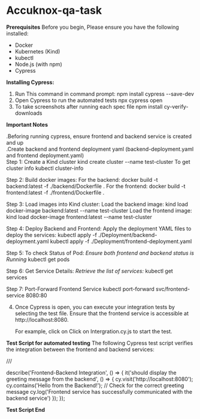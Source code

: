# Accuknox-qa-task

**Prerequisites**
Before you begin, Please ensure you have the following installed:

- Docker
- Kubernetes (Kind)
- kubectl
- Node.js (with npm)
- Cypress

**Installing Cypress:**

1. Run This command in command prompt:
	  npm install cypress --save-dev
2. Open Cypress to run the automated tests
	  npx cypress open
3. To take screenshots after running each spec file 
  npm install cy-verify-downloads


**Important Notes**

.Beforing running cypress, ensure frontend and backend service is created and up <br />
.Create backend and frontend deployment yaml (backend-deployment.yaml and frontend deployment.yaml) <br />
Step 1: Create a Kind cluster
    kind create cluster --name test-cluster
  To get cluster info
    kubectl cluster-info

Step 2:  Build docker images:
      For the backend:
        docker build -t backend:latest -f ./backend/Dockerfile . 
      For the frontend:
        docker build -t frontend:latest -f ./frontend/Dockerfile .


Step 3: Load images into Kind cluster:
      Load the backend image: 
        kind load docker-image backend:latest --name test-cluster
      Load the frontend image:
        kind load docker-image frontend:latest --name test-cluster

Step 4: Deploy Backend and Frontend:
      Apply the deployment YAML files to deploy the services: 
        kubectl apply -f ./Deployment/backend-deployment.yaml
        kubectl apply -f ./Deployment/frontend-deployment.yaml

Step 5: To check Status of Pod:
     *Ensure both frontend and backend status is Running*
        kubectl get pods  
      	
Step 6: Get Service Details: 
      *Retrieve the list of services:*
        kubectl get services
  
Step 7: Port-Forward Frontend Service
      kubectl port-forward svc/frontend-service 8080:80

4. Once Cypress is open, you can execute your integration tests by selecting the test file. Ensure that the frontend service is accessible at http://localhost:8080.

	For example, click on Click on Intergration.cy.js to start the test.

**Test Script for automated testing**
The following Cypress test script verifies the integration between the frontend and backend services:

/// <reference types="cypress" />

describe('Frontend-Backend Integration', () => {
    it('should display the greeting message from the backend', () => {
      cy.visit('http://localhost:8080');
      cy.contains('Hello from the Backend!'); // Check for the correct greeting message
      cy.log('Frontend service has successfully communicated with the backend service')
    });
  });

**Test Script End**
